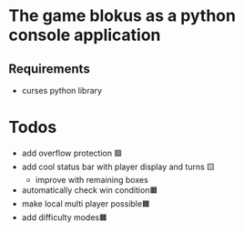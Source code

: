 # The game blokus as a python console application

## Requirements
- curses python library

# Todos

- add overflow protection 🟩
- add cool status bar with player display and turns 🟨
    - improve with remaining boxes
- automatically check win condition🟧
- make local multi player possible🟧
- add difficulty modes🟧